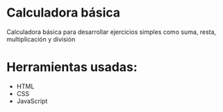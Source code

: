 # Calculadora básica

Calculadora básica para desarrollar ejercicios simples como suma, resta, multiplicación y división

# Herramientas usadas:

 - HTML
 - CSS
 - JavaScript
